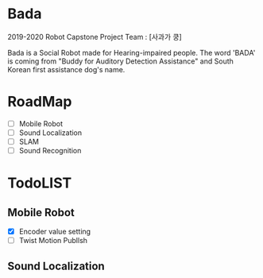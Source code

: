 # Bada
2019-2020 Robot Capstone Project Team : [사과가 쿵]

Bada is a Social Robot made for Hearing-impaired people.
The word 'BADA' is coming from "Buddy for Auditory Detection Assistance" and South Korean first assistance dog's name.


# RoadMap


- [ ] Mobile Robot
- [ ] Sound Localization
- [ ] SLAM
- [ ] Sound Recognition

# TodoLIST

## Mobile Robot

 - [x] Encoder value setting
 - [ ] Twist Motion Publlsh

## Sound Localization
